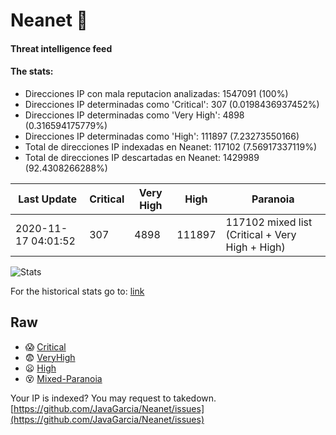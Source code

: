 # Neanet :hocho:
#### Threat intelligence feed
#### The stats:

- Direcciones IP con mala reputacion analizadas: 1547091 (100%)
- Direcciones IP determinadas como 'Critical':  307 (0.0198436937452%)
- Direcciones IP determinadas como 'Very High':  4898 (0.316594175779%)
- Direcciones IP determinadas como 'High':  111897 (7.23273550166)
- Total de direcciones IP indexadas en Neanet:  117102 (7.56917337119%)
- Total de direcciones IP descartadas en Neanet:  1429989 (92.4308266288%)

| Last Update | Critical | Very High | High | Paranoia |
| --- | --- | --- | --- | --- |
| 2020-11-17 04:01:52 | 307 | 4898 | 111897 | 117102 mixed list (Critical + Very High + High)|

![Stats](https://docs.google.com/spreadsheets/d/e/2PACX-1vSnaNMIXVabIpDJjufMlzH7poXnshF3mgd8Is1g9ytUEzVsP5my4Trn8f-xkoLLQ38xpL3HtmUexLo6/pubchart?oid=501124687&format=image)

For the historical stats go to: [link](/stats.csv)
## Raw
- :scream: [Critical](https://raw.githubusercontent.com/JavaGarcia/Neanet/master/blacklists/neanet_critical.txt)
- :fearful: [VeryHigh](https://raw.githubusercontent.com/JavaGarcia/Neanet/master/blacklists/neanet_veryHigh.txtt)
- :frowning: [High](https://raw.githubusercontent.com/JavaGarcia/Neanet/master/blacklists/neanet_high.txt)
- :dizzy_face: [Mixed-Paranoia](https://raw.githubusercontent.com/JavaGarcia/Neanet/master/blacklists/neanet_all.txt)


Your IP is indexed? You may request to takedown. [https://github.com/JavaGarcia/Neanet/issues](https://github.com/JavaGarcia/Neanet/issues)






















































































































































































































































































































































































































































































































































































































































































































































































































































































































































































































































































































































































































































































































































































































































































































































































































































































































































































































































































































































































































































































































































































































































































